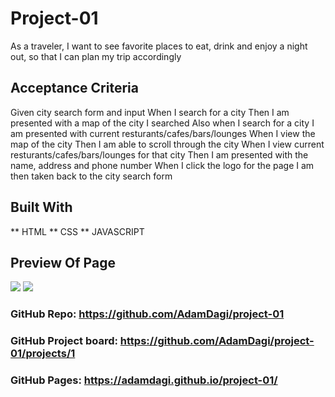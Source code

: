 # Project-01
As a traveler, I want to see favorite places to eat, drink and enjoy a night out, so that I can plan my trip accordingly

## Acceptance Criteria 
Given city search form and input
When I search for a city
Then I am presented with a map of the city I searched
Also when I search for a city I am presented with current resturants/cafes/bars/lounges
When I view the map of the city
Then I am able to scroll through the city 
When I view current resturants/cafes/bars/lounges for that city
Then I am presented with the name, address and phone number 
When I click the logo for the page
I am then taken back to the city search form 

## Built With
** HTML
** CSS
** JAVASCRIPT

## Preview Of Page
<img src="./css/image/proj-img.png">

<img src="./css/image/proj1-img.png">









### GitHub Repo: https://github.com/AdamDagi/project-01
### GitHub Project board: https://github.com/AdamDagi/project-01/projects/1
### GitHub Pages: https://adamdagi.github.io/project-01/